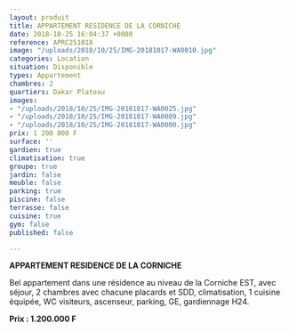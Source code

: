 ```yaml
---
layout: produit
title: APPARTEMENT RESIDENCE DE LA CORNICHE
date: 2018-10-25 16:04:37 +0000
reference: APRC251018
image: "/uploads/2018/10/25/IMG-20181017-WA0010.jpg"
categories: Location
situation: Disponible
types: Appartement
chambres: 2
quartiers: Dakar Plateau
images:
- "/uploads/2018/10/25/IMG-20181017-WA0025.jpg"
- "/uploads/2018/10/25/IMG-20181017-WA0009.jpg"
- "/uploads/2018/10/25/IMG-20181017-WA0000.jpg"
prix: 1 200 000 F
surface: ''
gardien: true
climatisation: true
groupe: true
jardin: false
meuble: false
parking: true
piscine: false
terrasse: false
cuisine: true
gym: false
published: false

---
```

**APPARTEMENT RESIDENCE DE LA CORNICHE**

Bel appartement dans une résidence au niveau de la Corniche EST, avec séjour, 2 chambres avec chacune placards et SDD, climatisation, 1 cuisine équipée, WC visiteurs, ascenseur, parking, GE, gardiennage H24.

**Prix : 1.200.000 F**
